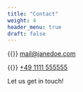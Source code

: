 ```yaml
---
title: "Contact"
weight: 4
header_menu: true
draft: false
---
```


{{<icon class="fa fa-envelope">}}&nbsp;[mail@janedoe.com](mailto:your-email@your-domain.com)

{{<icon class="fa fa-phone">}}&nbsp;[+49 1111 555555](tel:+491111555555)

Let us get in touch!
